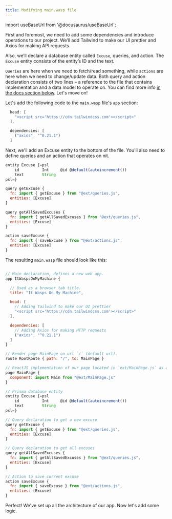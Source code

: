 ```yaml
---
title: Modifying main.wasp file
---
```


import useBaseUrl from '@docusaurus/useBaseUrl';

First and foremost, we need to add some dependencies and introduce operations to our project. We’ll add Tailwind to make our UI prettier and Axios for making API requests. 

Also, we’ll declare a database entity called `Excuse`, queries, and action. The `Excuse` entity consists of the entity’s ID and the text. 

`Queries` are here when we need to fetch/read something, while `actions` are here when we need to change/update data. Both query and action declaration consists of two lines – a reference to the file that contains implementation and a data model to operate on. You can find more info [in the docs section below](/docs/language/features#queries-and-actions-aka-operations). Let's move on!

Let's add the following code to the `main.wasp` file's `app` section:

```js title="main.wasp | Adding dependencies"
  head: [
    "<script src='https://cdn.tailwindcss.com'></script>"
  ],

  dependencies: [                                          
    ("axios", "^0.21.1")
  ]
```

Next, we'll add an Excuse entity to the bottom of the file. You'll also need to define queries and an action that operates on nit.

```js title="main.wasp | Defining Excuse entity, queries and action"
entity Excuse {=psl                                          
    id          Int     @id @default(autoincrement())
    text        String
psl=}

query getExcuse {                                           
  fn: import { getExcuse } from "@ext/queries.js",
  entities: [Excuse]
}

query getAllSavedExcuses {                                  
  fn: import { getAllSavedExcuses } from "@ext/queries.js",
  entities: [Excuse]
}

action saveExcuse {                                         
  fn: import { saveExcuse } from "@ext/actions.js",
  entities: [Excuse]
}
```
The resulting `main.wasp` file should look like this:

```js title="main.wasp | Final result"

// Main declaration, defines a new web app.
app ItWaspsOnMyMachine {

  // Used as a browser tab title.                                  
  title: "It Wasps On My Machine",

  head: [
    // Adding Tailwind to make our UI prettier
    "<script src='https://cdn.tailwindcss.com'></script>"
  ],

  dependencies: [ 
    // Adding Axios for making HTTP requests                                          
    ("axios", "^0.21.1")
  ]
}

// Render page MainPage on url `/` (default url).
route RootRoute { path: "/", to: MainPage }                 

// ReactJS implementation of our page located in `ext/MainPage.js` as a default export
page MainPage {                                             
  component: import Main from "@ext/MainPage.js"
}

// Prisma database entity
entity Excuse {=psl                                          
    id          Int     @id @default(autoincrement())
    text        String
psl=}

// Query declaration to get a new excuse
query getExcuse {                                           
  fn: import { getExcuse } from "@ext/queries.js",
  entities: [Excuse]
}

// Query declaration to get all excuses
query getAllSavedExcuses {                                  
  fn: import { getAllSavedExcuses } from "@ext/queries.js",
  entities: [Excuse]
}

// Action to save current excuse
action saveExcuse {                                         
  fn: import { saveExcuse } from "@ext/actions.js",
  entities: [Excuse]
}
```

Perfect! We've set up all the architecture of our app. Now let's add some logic. 
